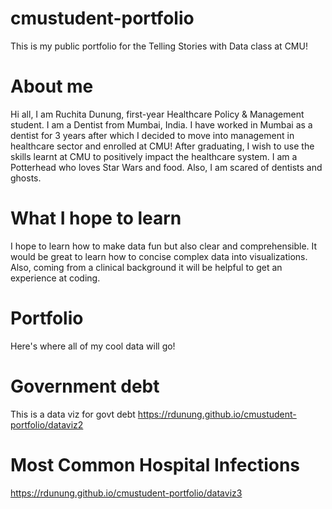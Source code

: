 # cmustudent-portfolio
This is my public portfolio for the Telling Stories with Data class at CMU!
# About me
Hi all, I am Ruchita Dunung, first-year Healthcare Policy & Management student. I am a Dentist from Mumbai, India. I have worked in Mumbai as a dentist for 3 years after which I decided to move into management in healthcare sector and enrolled at CMU! After graduating, I wish to use the skills learnt at CMU to positively impact the healthcare system. I am a Potterhead who loves Star Wars and food. Also, I am scared of dentists and ghosts.
# What I hope to learn
I hope to learn how to make data fun but also clear and comprehensible. It would be great to learn how to concise complex data into visualizations. Also, coming from a clinical background it will be helpful to get an experience at coding. 
# Portfolio
Here's where all of my cool data will go!

# Government debt
This is a data viz for govt debt
<https://rdunung.github.io/cmustudent-portfolio/dataviz2>

# Most Common Hospital Infections
<https://rdunung.github.io/cmustudent-portfolio/dataviz3>
